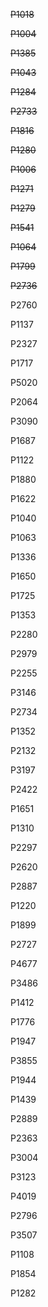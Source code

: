 ~~P1018~~

~~P1004~~

~~P1385~~

~~P1043~~

~~P1284~~

~~P2733~~

~~P1816~~

~~P1280~~

~~P1006~~

~~P1271~~

~~P1279~~

~~P1541~~

~~P1064~~

~~P1799~~

~~P2736~~

P2760

P1137

P2327

P1717

P5020

P2064

P3090

P1687

P1122

P1880

P1622

P1040

P1063

P1336

P1650

P1725

P1353

P2280

P2979

P2255

P3146

P2734

P1352

P2132

P3197

P2422

P1651

P1310

P2297

P2620

P2887

P1220

P1899

P2727

P4677

P3486

P1412

P1776

P1947

P3855

P1944

P1439

P2889

P2363

P3004

P3123

P4019

P2796

P3507

P1108

P1854

P1282